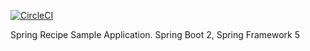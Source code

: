 [![CircleCI](https://circleci.com/gh/mlisitski/spring-boot-recipe-app.svg?style=svg)](https://circleci.com/gh/mlisitski/spring-boot-recipe-app)

Spring Recipe Sample Application. 
Spring Boot 2, Spring Framework 5
